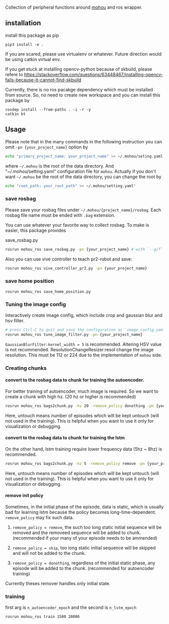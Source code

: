 Collection of peripheral functions around [mohou](https://github.com/HiroIshida/mohou) and ros wrapper.

## installation
install this package as pip 
```
pip3 install -e .
```
If you are scared, please use virtualenv or whatever.
Future direction would be using catkin virtual env.

If you get stuck at installing opencv-python because of skbuild, please refere to
https://stackoverflow.com/questions/63448467/installing-opencv-fails-because-it-cannot-find-skbuild

Currently, there is no ros pacakge dependency which must be installed from source.
So, no need to create new workspace and you can install this package by
```
rosdep install --from-paths . -i -r -y
catkin bt
```

## Usage
Please note that in the many commands in the following instruction you can omit `-pn {your_project_name}` option by
```bash
echo "primary_project_name: your_project_name" >> ~/.mohou/seting.yaml
```
where `~/.mohou` is the root of the data directory. And "~/.mohou/setting.yaml" configuration file for `mohou`.
Actually if you don't want `~/.mohou` be the root of the data directory, you can change the root by
```bash
echo "root_path: your_root_path" >> ~/.mohou/setting.yaml"
```

### save rosbag
Please save your rosbag files under `~/.mohou/{project_name}/rosbag`. Each rosbag file name must be ended with `.bag` extension.

You can use whatever your favorite way to collect rosbag. To make is easier, this package provides

save_rosbag.py
```bash
rosrun mohou_ros save_rosbag.py -pn {your_project_name} # with `--gif` option, gif files of rgb image will be dumped for debugging
```

Also you can use vive controller to teach pr2-robot and save:
```bash
rosrun mohou_ros vive_controller_pr2.py -pn {your_project_name}
```


### save home position
```
rosrun mohou_ros save_home_position.py 
```


### Tuning the image config
Interactively create image config, which include crop and gaussian blur and hsv filter.
```bash
# press Ctrl-C to quit and save the configuration as `image_config.yaml` under the project folder.
rosrun mohou_ros tune_image_filter.py -pn {your_project_name}
```
`GaussianBlurFilter:kernel_width = 5` is recommended. Altering HSV value is not recommended.
ResolutionChangeResizer:resol change the image resolution. This must be 112 or 224 due to the implementation of `mohou` side.

### Creating chunks
#### convert to the rosbag data to chunk for training the autoencoder.

For better training of autoencoder, much image is required. So we want to create a chunk
with high hz. (20 hz or higher is recommended)
```bash
rosrun mohou_ros bags2chunk.py -hz 20 -remove_policy donothing -pn {your_project_name} -postfix autoencoder -untouch 5
```
Here, untouch means number of episodes which will be kept untouch (will not used in the training). This is helpful when 
you want to use it only for visualization or debugging.

#### convert to the rosbag data to chunk for training the lstm

On the other hand, lstm training require lower frequency data (5hz ~ 8hz) is recommended.
```bash
rosrun mohou_ros bags2chunk.py -hz 5 -remove_policy remove -pn {your_project_name} -untouch 5
```
Here, untouch means number of episodes which will be kept untouch (will not used in the training). This is helpful when 
you want to use it only for visualization or debugging.

#### remove init policy

Sometimes, in the initial phase of the episode, data is static, which is usually bad for learning lstm because the policy becomes long-time-dependent. `remove_policy` may fix such data.

1. `remove_policy = remove`, the such too long static initial sequence will be removed and the removeed sequence will be added to chunk. (recommended if your many of your episode needs to be ammended)

2. `remove_policy = skip`, too long static initial sequence will be skipped and will not be added to the chunk. 

3. `remove_policy = donothing`, regardless of the initial static phase, any episode will be added to the chunk. (recommended for autoencoder training)

Currently theses remover handles only initial state.


### training
first arg is `n_autoencoder_epoch` and the second is `n_lstm_epoch`
```
rosrun mohou_ros train 1500 20000
```

